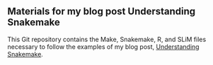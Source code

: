 ## Materials for my blog post Understanding Snakemake

This Git repository contains the Make, Snakemake, R, and SLiM files necessary
to follow the examples of my blog post, [Understanding
Snakemake](https://vincebuffalo.com/blog/2020/03/04/understanding-snakemake.html).
